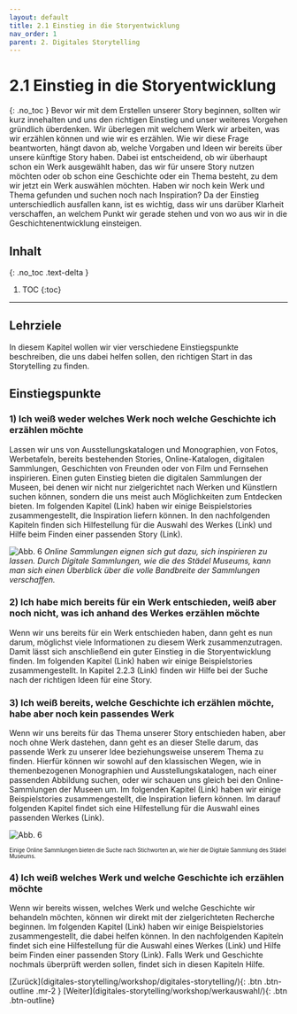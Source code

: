 ```yaml
---
layout: default
title: 2.1 Einstieg in die Storyentwicklung
nav_order: 1
parent: 2. Digitales Storytelling
---
```

# 2.1 Einstieg in die Storyentwicklung
{: .no_toc }
Bevor wir mit dem Erstellen unserer Story beginnen, sollten wir kurz innehalten und uns den richtigen Einstieg und unser weiteres Vorgehen gründlich überdenken. Wir überlegen mit welchem Werk wir arbeiten, was wir erzählen können und wie wir es erzählen. Wie wir diese Frage beantworten, hängt davon ab, welche Vorgaben und Ideen wir bereits über unsere künftige Story haben. Dabei ist entscheidend, ob wir überhaupt schon ein Werk ausgewählt haben, das wir für unsere Story nutzen möchten oder ob schon eine Geschichte oder ein Thema besteht, zu dem wir jetzt ein Werk auswählen möchten. Haben wir noch kein Werk und Thema gefunden und suchen noch nach Inspiration? Da der Einstieg unterschiedlich ausfallen kann, ist es wichtig, dass wir uns darüber Klarheit verschaffen, an welchem Punkt wir gerade stehen und von wo aus wir in die Geschichtenentwicklung einsteigen.

## Inhalt
{: .no_toc .text-delta }

1. TOC
{:toc}

---

## Lehrziele
In diesem Kapitel wollen wir vier verschiedene Einstiegspunkte beschreiben, die uns dabei helfen sollen, den richtigen Start in das Storytelling zu finden.

## Einstiegspunkte
### 1) **Ich weiß weder welches Werk noch welche Geschichte ich erzählen möchte**

Lassen wir uns von Ausstellungskatalogen und Monographien, von Fotos, Werbetafeln, bereits bestehenden Stories, Online-Katalogen, digitalen Sammlungen, Geschichten von Freunden oder von Film und Fernsehen inspirieren. 
Einen guten Einstieg bieten die digitalen Sammlungen der Museen, bei denen wir nicht nur zielgerichtet nach Werken und Künstlern suchen können, sondern die uns meist auch Möglichkeiten zum Entdecken bieten. Im folgenden Kapitel (Link) haben wir einige Beispielstories zusammengestellt, die Inspiration liefern können. In den nachfolgenden Kapiteln finden sich Hilfestellung für die Auswahl des Werkes (Link) und Hilfe beim Finden einer passenden Story (Link).

![Abb. 6](https://cdn.lesliepzimmermann.de/storytelling/2-1-1_Digitale-Sammlung-Staedel.jpg)
_Online Sammlungen eignen sich gut dazu, sich inspirieren zu lassen. Durch Digitale Sammlungen, wie die des Städel Museums, kann man sich einen Überblick über die volle Bandbreite der Sammlungen verschaffen._

### 2) **Ich habe mich bereits für ein Werk entschieden, weiß aber noch nicht, was ich anhand des Werkes erzählen möchte**

Wenn wir uns bereits für ein Werk entschieden haben, dann geht es nun darum, möglichst viele Informationen zu diesem Werk zusammenzutragen. Damit lässt sich anschließend ein guter Einstieg in die Storyentwicklung finden. Im folgenden Kapitel (Link) haben wir einige Beispielstories zusammengestellt. In Kapitel 2.2.3 (Link) finden wir Hilfe bei der Suche nach der richtigen Ideen für eine Story.

### 3) **Ich weiß bereits, welche Geschichte ich erzählen möchte, habe aber noch kein passendes Werk**

Wenn wir uns bereits für das Thema unserer Story entschieden haben, aber noch ohne Werk dastehen, dann geht es an dieser Stelle darum, das passende Werk zu unserer Idee beziehungsweise unserem Thema zu finden. Hierfür können wir sowohl auf den klassischen Wegen, wie in themenbezogenen Monographien und Ausstellungskatalogen, nach einer passenden Abbildung suchen, oder wir schauen uns gleich bei den Online-Sammlungen der Museen um. Im folgenden Kapitel (Link) haben wir einige Beispielstories zusammengestellt, die Inspiration liefern können. Im darauf folgenden Kapitel findet sich eine Hilfestellung für die Auswahl eines passenden Werkes (Link).

![Abb. 6](https://cdn.lesliepzimmermann.de/storytelling/2-1-2_Digitale-Sammlung-Staedel-Liebe.jpg)
<p style="font-size: 0.7em">Einige Online Sammlungen bieten die Suche nach Stichworten an, wie hier die Digitale Sammlung des Städel Museums.</p>

### 4) **Ich weiß welches Werk und welche Geschichte ich erzählen möchte** 

Wenn wir bereits wissen, welches Werk und welche Geschichte wir behandeln möchten, können wir direkt mit der zielgerichteten Recherche beginnen. Im folgenden Kapitel (Link) haben wir einige Beispielstories zusammengestellt, die dabei helfen können. In den nachfolgenden Kapiteln findet sich eine Hilfestellung für die Auswahl eines Werkes (Link) und Hilfe beim Finden einer passenden Story (Link). Falls Werk und Geschichte nochmals überprüft werden sollen, findet sich in diesen Kapiteln Hilfe.

<span class="fs-4">
[Zurück](digitales-storytelling/workshop/digitales-storytelling/){: .btn .btn-outline .mr-2 } 
</span>
<span class="fs-4">
[Weiter](digitales-storytelling/workshop/werkauswahl/){: .btn .btn-outline}
</span>